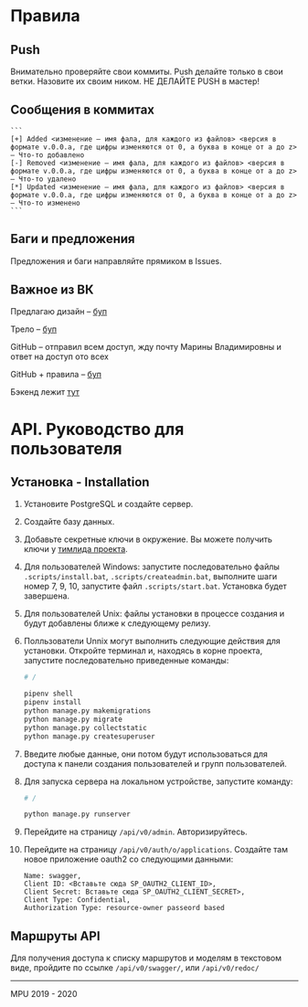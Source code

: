 # Правила

## Push

Внимательно проверяйте свои коммиты.
Push делайте только в свои ветки. Назовите их своим ником. НЕ ДЕЛАЙТЕ PUSH в мастер!

## Сообщения в коммитах

    ```
    [+] Added <изменение – имя фала, для каждого из файлов> <версия в формате v.0.0.a, где цифры изменяются от 0, а буква в конце от a до z>  – Что-то добавлено
    [-] Removed <изменение – имя фала, для каждого из файлов> <версия в формате v.0.0.a, где цифры изменяются от 0, а буква в конце от a до z> – Что-то удалено
    [*] Updated <изменение – имя фала, для каждого из файлов> <версия в формате v.0.0.a, где цифры изменяются от 0, а буква в конце от a до z> – Что-то изменено
    ```

## Баги и предложения

Предложения и баги направляйте прямиком в Issues.

## Важное из ВК

Предлагаю дизайн – [буп](https://www.figma.com/file/687IPxcFUw0BjZM2txCywU)

Трело – [буп](https://trello.com/b/0AtfdCL7/мониторинг-20)

GitHub – отправил всем доступ, жду почту Марины Владимировны и ответ на доступ ото всех

GitHub + правила –
[буп](https://github.com/encrypted-fox/students_performance_monitoring/wiki/%D0%9F%D1%80%D0%B0%D0%B2%D0%B8%D0%BB%D0%B0-%D0%B8-%D1%83%D1%81%D1%82%D0%B0%D0%BD%D0%BE%D0%B2%D0%BA%D0%B0)

Бэкенд лежит [тут](https://students-monitor.herokuapp.com/)

# API. Руководство для пользователя

## Установка - Installation

1. Установите PostgreSQL и создайте сервер.
2. Создайте базу данных.
3. Добавьте секретные ключи в окружение. Вы можете получить ключи у [тимлида проекта](https://github.com/encrypted-fox).
4. Для пользователей Windows: запустите последовательно файлы `.scripts/install.bat`, `.scripts/createadmin.bat`, выполните шаги номер 7, 9, 10, запустите файл `.scripts/start.bat`. Установка будет завершена.
5. Для пользователей Unix: файлы установки в процессе создания и будут добавлены ближе к следующему релизу.
6. Полльзователи Unnix могут выполнить следующие действия для установки. Откройте терминал и, находясь в корне проекта, запустите последовательно приведенные команды:

    ```bash
    # /

    pipenv shell
    pipenv install
    python manage.py makemigrations
    python manage.py migrate
    python manage.py collectstatic
    python manage.py createsuperuser
    ```

7. Введите любые данные, они потом будут использоваться для доступа к панели создания пользователей и групп пользователей.
8. Для запуска сервера на локальном устройстве, запустите команду:

    ```bash
    # /

    python manage.py runserver
    ```

9. Перейдите на страницу `/api/v0/admin`. Авторизируйтесь.
10. Перейдите на страницу `/api/v0/auth/o/applications`. Создайте там новое приложение oauth2 со следующими данными:

    ```
    Name: swagger,
    Client ID: <Вставьте сюда SP_OAUTH2_CLIENT_ID>,
    Client Secret: Вставьте сюда SP_OAUTH2_CLIENT_SECRET>,
    Client Type: Confidential,
    Authorization Type: resource-owner passeord based
    ```

## Маршруты API

Для получения доступа к списку маршрутов и моделям в текстовом виде, пройдите по ссылке `/api/v0/swagger/`, или `/api/v0/redoc/`

---

MPU 2019 - 2020
